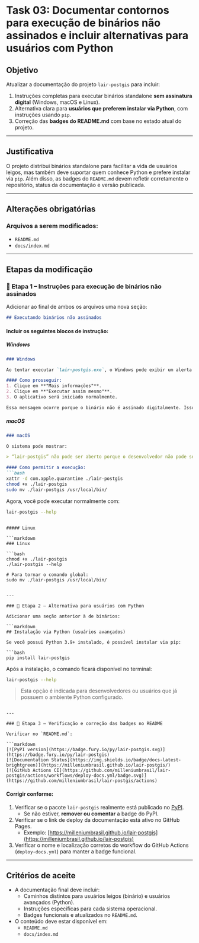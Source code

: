 # Task 03: Documentar contornos para execução de binários não assinados e incluir alternativas para usuários com Python

## Objetivo

Atualizar a documentação do projeto `lair-postgis` para incluir:

1. Instruções completas para executar binários standalone **sem assinatura digital** (Windows, macOS e Linux).
2. Alternativa clara para **usuários que preferem instalar via Python**, com instruções usando `pip`.
3. Correção das **badges do README.md** com base no estado atual do projeto.

---

## Justificativa

O projeto distribui binários standalone para facilitar a vida de usuários leigos, mas também deve suportar quem conhece Python e prefere instalar via `pip`. Além disso, as badges do `README.md` devem refletir corretamente o repositório, status da documentação e versão publicada.

---

## Alterações obrigatórias

### Arquivos a serem modificados:
- `README.md`
- `docs/index.md`

---

## Etapas da modificação

### 🔹 Etapa 1 – Instruções para execução de binários não assinados

Adicionar ao final de ambos os arquivos uma nova seção:

```markdown
## Executando binários não assinados
```

#### Incluir os seguintes blocos de instrução:

##### Windows

```markdown
### Windows

Ao tentar executar `lair-postgis.exe`, o Windows pode exibir um alerta de segurança do SmartScreen.

#### Como prosseguir:
1. Clique em **"Mais informações"**.
2. Clique em **"Executar assim mesmo"**.
3. O aplicativo será iniciado normalmente.

Essa mensagem ocorre porque o binário não é assinado digitalmente. Isso **não indica que o programa é malicioso**.
```

##### macOS

```markdown
### macOS

O sistema pode mostrar:

> “lair-postgis” não pode ser aberto porque o desenvolvedor não pode ser verificado.

#### Como permitir a execução:
```bash
xattr -d com.apple.quarantine ./lair-postgis
chmod +x ./lair-postgis
sudo mv ./lair-postgis /usr/local/bin/
```

Agora, você pode executar normalmente com:

```bash
lair-postgis --help
```
```

##### Linux

```markdown
### Linux

```bash
chmod +x ./lair-postgis
./lair-postgis --help

# Para tornar o comando global:
sudo mv ./lair-postgis /usr/local/bin/
```
```

---

### 🔹 Etapa 2 – Alternativa para usuários com Python

Adicionar uma seção anterior à de binários:

```markdown
## Instalação via Python (usuários avançados)

Se você possui Python 3.9+ instalado, é possível instalar via pip:

```bash
pip install lair-postgis
```

Após a instalação, o comando ficará disponível no terminal:

```bash
lair-postgis --help
```

> Esta opção é indicada para desenvolvedores ou usuários que já possuem o ambiente Python configurado.
```

---

### 🔹 Etapa 3 – Verificação e correção das badges no README

Verificar no `README.md`:

```markdown
[![PyPI version](https://badge.fury.io/py/lair-postgis.svg)](https://badge.fury.io/py/lair-postgis)
[![Documentation Status](https://img.shields.io/badge/docs-latest-brightgreen)](https://milleniumbrasil.github.io/lair-postgis/)
[![GitHub Actions CI](https://github.com/milleniumbrasil/lair-postgis/actions/workflows/deploy-docs.yml/badge.svg)](https://github.com/milleniumbrasil/lair-postgis/actions)
```

#### Corrigir conforme:

1. Verificar se o pacote `lair-postgis` realmente está publicado no [PyPI](https://pypi.org/project/lair-postgis/).
   - Se não estiver, **remover ou comentar** a badge do PyPI.
2. Verificar se o link de deploy da documentação está ativo no GitHub Pages.
   - Exemplo: [https://milleniumbrasil.github.io/lair-postgis](https://milleniumbrasil.github.io/lair-postgis)
3. Verificar o nome e localização corretos do workflow do GitHub Actions (`deploy-docs.yml`) para manter a badge funcional.

---

## Critérios de aceite

- A documentação final deve incluir:
  - Caminhos distintos para usuários leigos (binário) e usuários avançados (Python).
  - Instruções específicas para cada sistema operacional.
  - Badges funcionais e atualizados no `README.md`.
- O conteúdo deve estar disponível em:
  - `README.md`
  - `docs/index.md`
